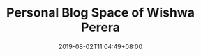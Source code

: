 ---
title: "Personal Blog Space of Wishwa Perera"
date: 2019-08-02T11:04:49+08:00
draft: false
description: "Wishwa Perera"
---